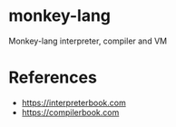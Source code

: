 # monkey-lang

Monkey-lang interpreter, compiler and VM

# References

- https://interpreterbook.com
- https://compilerbook.com
